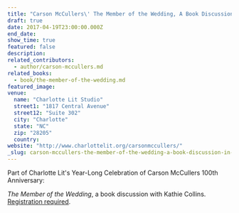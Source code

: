 ```yaml
---
title: "Carson McCullers\' The Member of the Wedding, A Book Discussion in Charlotte, NC"
draft: true
date: 2017-04-19T23:00:00.000Z
end_date:
show_time: true
featured: false
description:
related_contributors:
  - author/carson-mccullers.md
related_books:
  - book/the-member-of-the-wedding.md
featured_image: 
venue:
  name: "Charlotte Lit Studio"
  street1: "1817 Central Avenue"
  street12: "Suite 302"
  city: "Charlotte"
  state: "NC"
  zip: "28205"
  country:
website: "http://www.charlottelit.org/carsonmccullers/"
_slug: carson-mccullers-the-member-of-the-wedding-a-book-discussion-in-charlotte-nc
---
```


Part of Charlotte Lit's Year-Long Celebration of Carson McCullers 100th Anniversary:

_The Member of the Wedding_, a book discussion with Kathie Collins. [Registration required](https://charlottelit-mccullers-discussion-wedding.eventbrite.com/).

